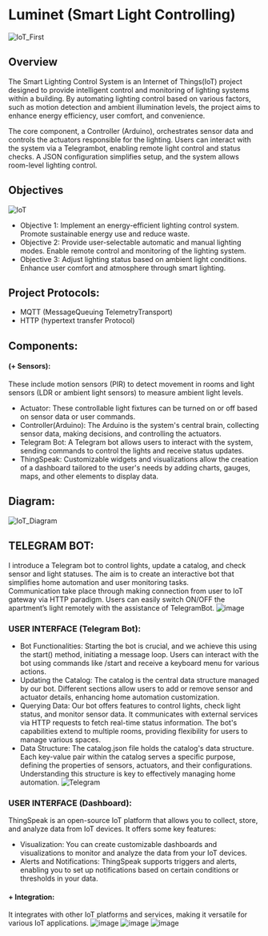 # Luminet (Smart Light Controlling)
![IoT_First](https://github.com/user-attachments/assets/e09cc98d-c718-474c-89d1-3326abae060c)
## Overview
The Smart Lighting Control System is an Internet of Things(IoT) project designed to provide intelligent control and monitoring of lighting systems within a building. By automating lighting control based on various factors, such as motion detection and ambient illumination levels, the project aims to enhance energy efficiency, user comfort, and convenience.

The core component, a Controller (Arduino), orchestrates sensor data and controls the actuators responsible for the lighting. Users can interact with the system via a Telegrambot, enabling remote light control and status checks.
A JSON configuration simplifies setup, and the system allows room-level lighting control.

## Objectives
![IoT](https://github.com/user-attachments/assets/d6e838c6-1326-4a29-9ace-34644415d712)
+ Objective 1:
Implement an energy-efficient lighting control system. Promote sustainable energy use and reduce waste.
+ Objective 2:
Provide user-selectable automatic and manual lighting modes. Enable remote control and monitoring of the lighting system.
+ Objective 3:
Adjust lighting status based on ambient light conditions. Enhance user comfort and atmosphere through smart lighting. 

## Project Protocols:
+ MQTT (MessageQueuing TelemetryTransport)
+ HTTP (hypertext transfer Protocol)

## Components:
#### (+ Sensors):
These include motion sensors (PIR) to detect movement in rooms and light sensors (LDR or ambient light sensors) to measure ambient light levels.
+ Actuator:
These controllable light fixtures can be turned on or off based on sensor data or user commands.
+ Controller(Arduino):
The Arduino is the system's central brain, collecting sensor data, making decisions, and controlling the actuators.
+ Telegram Bot:
A Telegram bot allows users to interact with the system, sending commands to control the lights and receive status updates.
+ ThingSpeak:
Customizable widgets and visualizations allow the creation of a dashboard tailored to the user's needs by adding charts, gauges, maps, and other elements to display data.

## Diagram:
![IoT_Diagram](https://github.com/user-attachments/assets/4e57e952-5bb2-4ad9-9da4-17a96109eb8a)

## TELEGRAM BOT:
I introduce a Telegram bot to control lights, update a catalog, and check sensor and light statuses. The aim is to create an interactive bot that simplifies home automation and
user monitoring tasks.  
Communication take place through making connection from user to IoT gateway via HTTP paradigm. Users can easily switch ON/OFF the apartment’s light
remotely with the assistance of TelegramBot.
![image](https://github.com/user-attachments/assets/7da180ab-e560-4d81-b059-53553ed4bb11)

### USER INTERFACE (Telegram Bot):
+ Bot Functionalities:
Starting the bot is crucial, and we achieve this using the start() method, initiating a message loop. Users can interact with the bot using commands like /start and receive a keyboard menu for various actions.
+ Updating the Catalog:
The catalog is the central data structure managed by our bot. Different sections allow users to add or remove sensor and actuator details, enhancing home automation customization.
+ Querying Data:
Our bot offers features to control lights, check light status, and monitor sensor data. It communicates with external services via HTTP requests to fetch real-time status information. The bot's capabilities extend to multiple rooms, providing flexibility for users to manage various spaces.
+ Data Structure:
The catalog.json file holds the catalog's data structure. Each key-value pair within the catalog serves a specific purpose, defining the properties of sensors, actuators, and their configurations. Understanding this structure is key to effectively managing
home automation.
![Telegram](https://github.com/user-attachments/assets/6d8dae76-3513-4e7f-985f-a90cc3f59ed0)

### USER INTERFACE (Dashboard):
ThingSpeak is an open-source IoT platform that allows you to collect, store, and analyze data from IoT devices. It offers some key features:
+ Visualization: 
You can create customizable dashboards and visualizations to monitor and analyze the data from your IoT devices.
+ Alerts and Notifications: 
ThingSpeak supports triggers and alerts, enabling you to set up notifications based on certain conditions or thresholds in your data.
#### + Integration:
It integrates with other IoT platforms and services, making it versatile for various IoT applications.
![image](https://github.com/user-attachments/assets/e7cb4bb0-b7c3-4987-9db7-f4add94d759e) ![image](https://github.com/user-attachments/assets/c452da4e-0058-4761-b7e9-04b4496ca9be)
![image](https://github.com/user-attachments/assets/4e4c5b95-483c-458e-b64d-7776d310980a)
